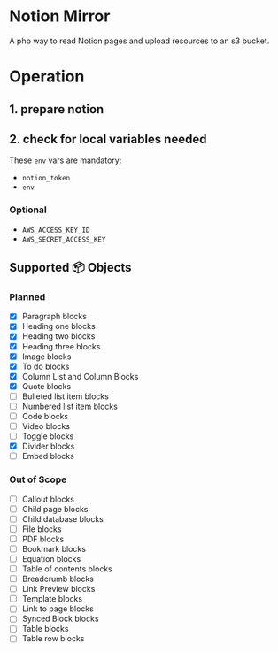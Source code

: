 Notion Mirror
=============

A php way to read Notion pages and upload resources to an s3 bucket.

# Operation

## 1. prepare notion


## 2. check for local variables needed

These `env` vars are mandatory:
- `notion_token`
- `env`

### Optional
- `AWS_ACCESS_KEY_ID`
- `AWS_SECRET_ACCESS_KEY`



## Supported 📦 Objects

### Planned
- [x] Paragraph blocks
- [x] Heading one blocks
- [x] Heading two blocks
- [x] Heading three blocks
- [x] Image blocks
- [x] To do blocks
- [x] Column List and Column Blocks
- [x] Quote blocks
- [ ] Bulleted list item blocks
- [ ] Numbered list item blocks
- [ ] Code blocks
- [ ] Video blocks
- [ ] Toggle blocks
- [x] Divider blocks
- [ ] Embed blocks

### Out of Scope
- [ ] Callout blocks
- [ ] Child page blocks
- [ ] Child database blocks
- [ ] File blocks
- [ ] PDF blocks
- [ ] Bookmark blocks
- [ ] Equation blocks
- [ ] Table of contents blocks
- [ ] Breadcrumb blocks
- [ ] Link Preview blocks
- [ ] Template blocks
- [ ] Link to page blocks
- [ ] Synced Block blocks
- [ ] Table blocks
- [ ] Table row blocks
